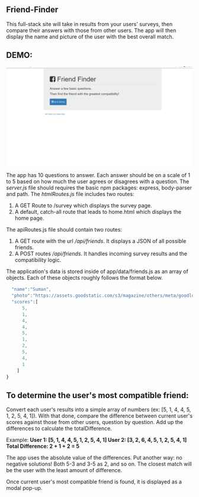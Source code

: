 ## Friend-Finder
This full-stack site will take in results from your users' surveys, then compare their answers with those from other users. The app will then display the name and picture of the user with the best overall match.

## DEMO:
![alt text](https://github.com/suman1713/Friend-Finder/blob/master/app/public/img/friendfinder_demo.gif "Friend Finder Demo")

The app has 10 questions to answer. Each answer should be on a scale of 1 to 5 based on how much the user agrees or disagrees with a question.
The _server.js_ file should requires the basic npm packages: express, body-parser and path.
The _htmlRoutes.js_ file includes two routes:
1. A GET Route to /survey which  displays the survey page.
2. A default, catch-all route that leads to home.html which displays the home page. 



The apiRoutes.js file should contain two routes:
1. A GET route with the url */api/friends*. It displays a JSON of all possible friends.
2. A POST routes */api/friends*. It handles incoming survey results and the compatibility logic. 



The application's data is stored inside of app/data/friends.js as an array of objects. Each of these objects roughly follows the format below.
```javascript {
  "name":"Suman",
  "photo":"https://assets.goodstatic.com/s3/magazine/others/meta/goodlogosquare.png",
  "scores":[
      5,
      1,
      4,
      4,
      5,
      1,
      2,
      5,
      4,
      1
    ]
} 
```


## To determine the user's most compatible friend:
Convert each user's results into a simple array of numbers (ex: [5, 1, 4, 4, 5, 1, 2, 5, 4, 1]).
With that done, compare the difference between current user's scores against those from other users, question by question. Add up the differences to calculate the totalDifference.

Example: 
**User 1: [5, 1, 4, 4, 5, 1, 2, 5, 4, 1]
User 2: [3, 2, 6, 4, 5, 1, 2, 5, 4, 1]
Total Difference: 2 + 1 + 2 = 5**

The app uses the absolute value of the differences. Put another way: no negative solutions! Both 5-3 and 3-5 as 2, and so on. 
The closest match will be the user with the least amount of difference.


Once current user's most compatible friend is found, it is displayed as a modal pop-up.


